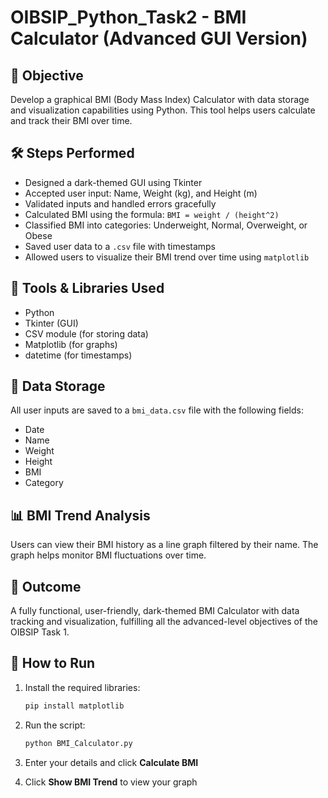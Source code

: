 # OIBSIP_Python_Task2 - BMI Calculator (Advanced GUI Version)

## 🚀 Objective
Develop a graphical BMI (Body Mass Index) Calculator with data storage and visualization capabilities using Python. This tool helps users calculate and track their BMI over time.

## 🛠️ Steps Performed
- Designed a dark-themed GUI using Tkinter
- Accepted user input: Name, Weight (kg), and Height (m)
- Validated inputs and handled errors gracefully
- Calculated BMI using the formula: `BMI = weight / (height^2)`
- Classified BMI into categories: Underweight, Normal, Overweight, or Obese
- Saved user data to a `.csv` file with timestamps
- Allowed users to visualize their BMI trend over time using `matplotlib`

## 🧰 Tools & Libraries Used
- Python
- Tkinter (GUI)
- CSV module (for storing data)
- Matplotlib (for graphs)
- datetime (for timestamps)

## 💾 Data Storage
All user inputs are saved to a `bmi_data.csv` file with the following fields:
- Date
- Name
- Weight
- Height
- BMI
- Category

## 📊 BMI Trend Analysis
Users can view their BMI history as a line graph filtered by their name. The graph helps monitor BMI fluctuations over time.

## 🎯 Outcome
A fully functional, user-friendly, dark-themed BMI Calculator with data tracking and visualization, fulfilling all the advanced-level objectives of the OIBSIP Task 1.

## 🔎 How to Run
1. Install the required libraries:  
   ```bash
   pip install matplotlib
   ```

2. Run the script:  
   ```bash
   python BMI_Calculator.py
   ```

3. Enter your details and click **Calculate BMI**  
4. Click **Show BMI Trend** to view your graph
